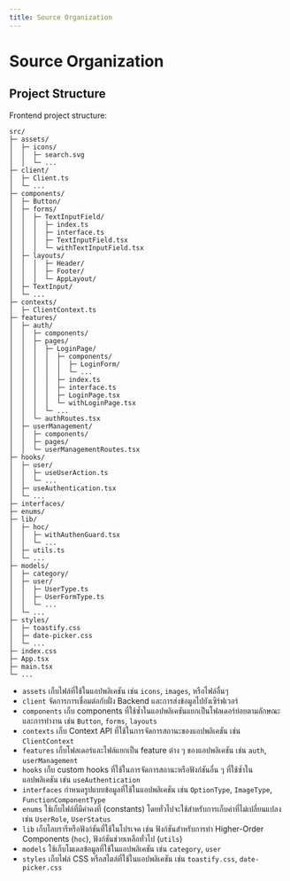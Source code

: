 ```yaml
---
title: Source Organization
---
```


# Source Organization

## Project Structure

Frontend project structure:

```
src/
├─ assets/
│  ├─ icons/
│  │  ├─ search.svg
│  │  └─ ...
├─ client/
│  ├─ Client.ts
│  └─ ...
├─ components/
│  ├─ Button/
│  ├─ forms/
│  │  ├─ TextInputField/
│  │  │  ├─ index.ts
│  │  │  ├─ interface.ts
│  │  │  ├─ TextInputField.tsx
│  │  │  └─ withTextInputField.tsx
│  ├─ layouts/
│  │  │  ├─ Header/
│  │  │  ├─ Footer/
│  │  │  └─ AppLayout/
│  ├─ TextInput/
│  └─ ...
├─ contexts/
│  ├─ ClientContext.ts
├─ features/
│  ├─ auth/
│  │  ├─ components/
│  │  ├─ pages/
│  │  │  ├─ LoginPage/
│  │  │  │  ├─ components/
│  │  │  │  │  ├─ LoginForm/
│  │  │  │  │  └─ ...
│  │  │  │  ├─ index.ts
│  │  │  │  ├─ interface.ts
│  │  │  │  ├─ LoginPage.tsx
│  │  │  │  └─ withLoginPage.tsx
│  │  │  └─ ...
│  │  └─ authRoutes.tsx
│  ├─ userManagement/
│  │  ├─ components/
│  │  ├─ pages/
│  │  └─ userManagementRoutes.tsx
├─ hooks/
│  ├─ user/
│  │  ├─ useUserAction.ts
│  │  └─ ...
│  ├─ useAuthentication.tsx
│  └─ ...
├─ interfaces/
├─ enums/
├─ lib/
│  ├─ hoc/
│  │  ├─ withAuthenGuard.tsx
│  │  └─ ...
│  ├─ utils.ts
│  └─ ...
├─ models/
│  ├─ category/
│  ├─ user/
│  │  ├─ UserType.ts
│  │  ├─ UserFormType.ts
│  │  └─ ...
│  └─ ...
├─ styles/
│  ├─ toastify.css
│  ├─ date-picker.css
│  └─ ...
├─ index.css
├─ App.tsx
├─ main.tsx
└─ ...
```

- `assets` เก็บไฟล์ที่ใช้ในแอปพลิเคชัน เช่น `icons`, `images`, หรือไฟล์อื่นๆ
- `client` จัดการการเชื่อมต่อกับฝั่ง Backend และการส่งข้อมูลไปยังเซิร์ฟเวอร์
- `components` เก็บ components ที่ใช้ซ้ำในแอปพลิเคชันแยกเป็นโฟลเดอร์ย่อยตามลักษณะและการทำงาน เช่น `Button`, `forms`, `layouts`
- `contexts` เก็บ Context API ที่ใช้ในการจัดการสถานะของแอปพลิเคชัน เช่น `ClientContext`
- `features` เก็บโฟลเดอร์และไฟล์แยกเป็น feature ต่าง ๆ ของแอปพลิเคชัน เช่น `auth`, `userManagement`
- `hooks` เก็บ custom hooks ที่ใช้ในการจัดการสถานะหรือฟังก์ชันอื่น ๆ ที่ใช้ซ้ำในแอปพลิเคชัน เช่น `useAuthentication`
- `interfaces` กำหนดรูปแบบข้อมูลที่ใช้ในแอปพลิเคชัน เช่น `OptionType`, `ImageType`, `FunctionComponentType`
- `enums` ใช้เก็บไฟล์ที่มีค่าคงที่ (constants) โดยทั่วไปจะใช้สำหรับการเก็บค่าที่ไม่เปลี่ยนแปลง เช่น `UserRole`, `UserStatus`
- `lib` เก็บไลบรารีหรือฟังก์ชันที่ใช้ในโปรเจค เช่น ฟังก์ชันสำหรับการทำ Higher-Order Components (`hoc`), ฟังก์ชันช่วยเหลือทั่วไป (`utils`)
- `models` ใช้เก็บโมเดลข้อมูลที่ใช้ในแอปพลิเคชัน เช่น `category`, `user`
- `styles` เก็บไฟล์ CSS หรือสไตล์ที่ใช้ในแอปพลิเคชัน เช่น `toastify.css`, `date-picker.css`

